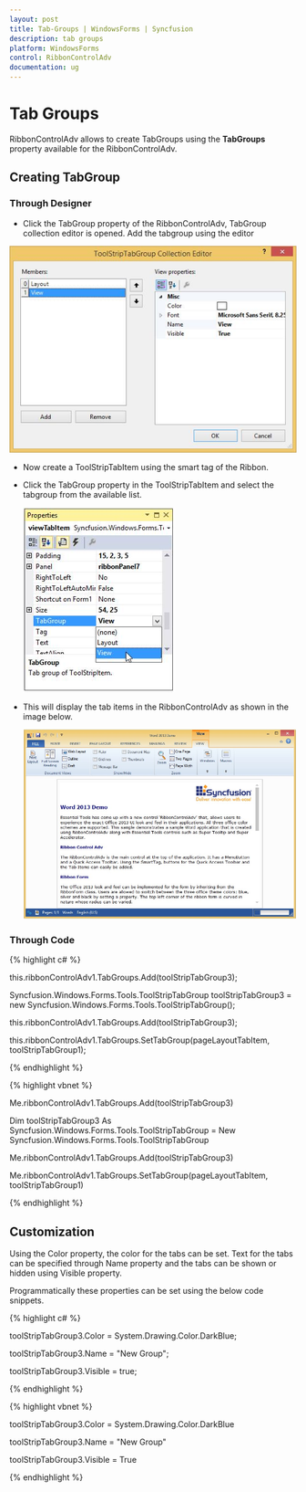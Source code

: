```yaml
---
layout: post
title: Tab-Groups | WindowsForms | Syncfusion
description: tab groups
platform: WindowsForms
control: RibbonControlAdv 
documentation: ug
---
```


# Tab Groups

RibbonControlAdv allows to create TabGroups using the **TabGroups** property available for the RibbonControlAdv.

## Creating TabGroup

### Through Designer

* Click the TabGroup property of the RibbonControlAdv, TabGroup collection editor is opened. Add the tabgroup using the editor

 ![](Tab-Groups_images/Tab-Group_img1.jpeg)
 
* Now create a ToolStripTabItem using the smart tag of the Ribbon.

* Click the TabGroup property in the ToolStripTabItem and select the tabgroup from the available list.

   ![](Tab-Groups_images/Tab-Group_img2.jpeg)

* This will display the tab items in the RibbonControlAdv as shown in the image below.

   ![](Tab-Groups_images/Tab-Group_img3.jpg)

### Through Code

{% highlight c# %}

this.ribbonControlAdv1.TabGroups.Add(toolStripTabGroup3);

Syncfusion.Windows.Forms.Tools.ToolStripTabGroup toolStripTabGroup3 = new Syncfusion.Windows.Forms.Tools.ToolStripTabGroup();

this.ribbonControlAdv1.TabGroups.Add(toolStripTabGroup3);

this.ribbonControlAdv1.TabGroups.SetTabGroup(pageLayoutTabItem, toolStripTabGroup1);

{% endhighlight %}

{% highlight vbnet %}

Me.ribbonControlAdv1.TabGroups.Add(toolStripTabGroup3)

Dim toolStripTabGroup3 As Syncfusion.Windows.Forms.Tools.ToolStripTabGroup = New Syncfusion.Windows.Forms.Tools.ToolStripTabGroup

Me.ribbonControlAdv1.TabGroups.Add(toolStripTabGroup3)

Me.ribbonControlAdv1.TabGroups.SetTabGroup(pageLayoutTabItem, toolStripTabGroup1)

{% endhighlight %}

## Customization

Using the Color property, the color for the tabs can be set. Text for the tabs can be specified through Name property and the tabs can be shown or hidden using Visible property.

Programmatically these properties can be set using the below code snippets.

{% highlight c# %}

toolStripTabGroup3.Color = System.Drawing.Color.DarkBlue;

toolStripTabGroup3.Name = "New Group";

toolStripTabGroup3.Visible = true;


{% endhighlight %}

{% highlight vbnet %}

toolStripTabGroup3.Color = System.Drawing.Color.DarkBlue

toolStripTabGroup3.Name = "New Group"

toolStripTabGroup3.Visible = True

{% endhighlight %}